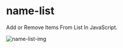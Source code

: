 # name-list
Add or Remove Items From List In JavaScript.

![name-list-img](https://github.com/ArmitaKoleini/name-list/assets/104152352/58940c0b-e582-4d91-87d6-9ba68e9caa99)
